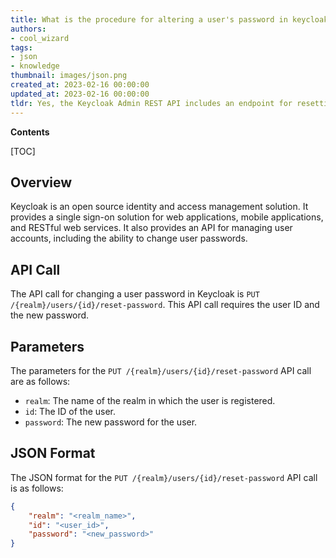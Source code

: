 ```yaml
---
title: What is the procedure for altering a user's password in keycloak using an API call?
authors:
- cool_wizard
tags:
- json
- knowledge
thumbnail: images/json.png
created_at: 2023-02-16 00:00:00
updated_at: 2023-02-16 00:00:00
tldr: Yes, the Keycloak Admin REST API includes an endpoint for resetting user passwords.
---
```


**Contents**

[TOC]

## Overview

Keycloak is an open source identity and access management solution. It provides a single sign-on solution for web applications, mobile applications, and RESTful web services. It also provides an API for managing user accounts, including the ability to change user passwords.

## API Call

The API call for changing a user password in Keycloak is `PUT /{realm}/users/{id}/reset-password`. This API call requires the user ID and the new password.

## Parameters

The parameters for the `PUT /{realm}/users/{id}/reset-password` API call are as follows:

- `realm`: The name of the realm in which the user is registered.
- `id`: The ID of the user.
- `password`: The new password for the user.

## JSON Format

The JSON format for the `PUT /{realm}/users/{id}/reset-password` API call is as follows:

```json
{
    "realm": "<realm_name>",
    "id": "<user_id>",
    "password": "<new_password>"
}
```
